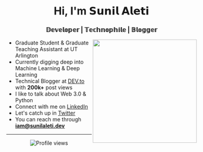 
<h1 align="center">Hi, I'm 𝗦𝘂𝗻𝗶𝗹 𝗔𝗹𝗲𝘁𝗶</h1>
<h3 align="center">𝔻𝕖𝕧𝕖𝕝𝕠𝕡𝕖𝕣 | 𝕋𝕖𝕔𝕙𝕟𝕠𝕡𝕙𝕚𝕝𝕖 | 𝔹𝕝𝕠𝕘𝕘𝕖𝕣</h3>
<a href="https://sunilaleti.dev" target="_blank"><img src="https://github.com/samujjwaal/samujjwaal/raw/master/etc/coffee.png" align="right" height="275" /></a>

- Graduate Student & Graduate Teaching Assistant at UT Arlington
- Currently digging deep into Machine Learning & Deep Learning
- Technical Blogger at <a href="https://dev.to/sunilaleti" target="_blank">DEV.to</a> with **200k+** post views
- I like to talk about Web 3.0 & Python
- Connect with me on <a href="https://www.linkedin.com/in/sunilaleti/" alt="Linkedin" target="_blank">LinkedIn</a>
- Let's catch up in <a href="https://twitter.com/aleti_sunil" alt="Twitter" target="_blank">Twitter</a>
- You can reach me through **iam@sunilaleti.dev**




<hr>
<p align="center"><img src="https://gpvc.arturio.dev/aletisunil" alt="Profile views"></p>
